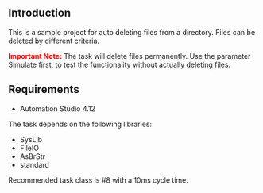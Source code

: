## Introduction

This is a sample project for auto deleting files from a directory. Files can be deleted by different criteria.

**<span style="color:red">Important Note:</span>** The task will delete files permanently. Use the parameter Simulate first, to test the functionality without actually deleting files.

## Requirements

* Automation Studio 4.12

The task depends on the following libraries:

* SysLib
* FileIO
* AsBrStr
* standard

Recommended task class is #8 with a 10ms cycle time.
